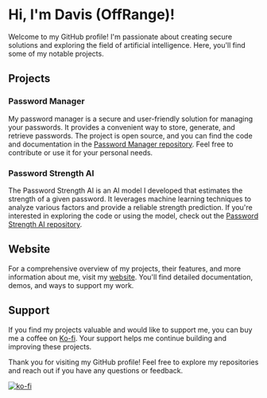 # Hi, I'm Davis (OffRange)!

Welcome to my GitHub profile! I'm passionate about creating secure solutions and exploring the field of artificial intelligence. Here, you'll find some of my notable projects.

## Projects

### Password Manager

My password manager is a secure and user-friendly solution for managing your passwords. It provides a convenient way to store, generate, and retrieve passwords. The project is open source, and you can find the code and documentation in the [Password Manager repository](https://github.com/OffRange/PasswordManager). Feel free to contribute or use it for your personal needs.

### Password Strength AI

The Password Strength AI is an AI model I developed that estimates the strength of a given password. It leverages machine learning techniques to analyze various factors and provide a reliable strength prediction. If you're interested in exploring the code or using the model, check out the [Password Strength AI repository](https://github.com/OffRange/PassStrengthAI).

## Website

For a comprehensive overview of my projects, their features, and more information about me, visit my [website](https://offrange.github.io). You'll find detailed documentation, demos, and ways to support my work.

## Support

If you find my projects valuable and would like to support me, you can buy me a coffee on [Ko-fi](https://ko-fi.com/offrange). Your support helps me continue building and improving these projects.

Thank you for visiting my GitHub profile! Feel free to explore my repositories and reach out if you have any questions or feedback.

[![ko-fi](https://ko-fi.com/img/githubbutton_sm.svg)](https://ko-fi.com/U7U2K7LDU)
